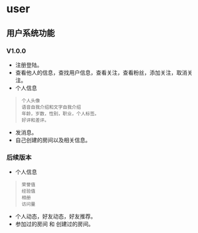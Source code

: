 user
======

用户系统功能
--------------

### V1.0.0
+ 注册登陆。
+ 查看他人的信息，查找用户信息，查看关注，查看粉丝，添加关注，取消关注。
+ 个人信息
>     个人头像
>     语音自我介绍和文字自我介绍
>     年龄，岁数，性别，职业，个人标签。
>     好评和差评。
+ 发消息。
+ 自己创建的房间以及相关信息。

### 后续版本
+ 个人信息
>     荣誉值
>     经验值
>     相册
>     访问量
+ 个人动态，好友动态，好友推荐。
+ 参加过的房间 和 创建过的房间。